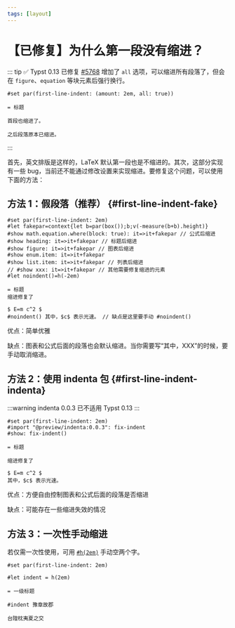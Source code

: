 ```yaml
---
tags: [layout]
---
```

# 【已修复】为什么第一段没有缩进？

::: tip ✅ Typst 0.13 已修复
[#5768](https://github.com/typst/typst/pull/5768) 增加了 `all` 选项，可以缩进所有段落了，但会在 `figure`、`equation` 等块元素后强行换行。

```typst
#set par(first-line-indent: (amount: 2em, all: true))

= 标题

首段也缩进了。

之后段落原本已缩进。
```
:::

首先，英文排版是这样的，LaTeX 默认第一段也是不缩进的。其次，这部分实现有一些 bug，当前还不能通过修改设置来实现缩进。要修复这个问题，可以使用下面的方法：

## 方法 1：假段落（推荐） {#first-line-indent-fake}

```typst
#set par(first-line-indent: 2em)
#let fakepar=context{let b=par(box());b;v(-measure(b+b).height)}
#show math.equation.where(block: true): it=>it+fakepar // 公式后缩进
#show heading: it=>it+fakepar // 标题后缩进
#show figure: it=>it+fakepar // 图表后缩进
#show enum.item: it=>it+fakepar
#show list.item: it=>it+fakepar // 列表后缩进
// #show xxx: it=>it+fakepar // 其他需要修复缩进的元素
#let noindent()=h(-2em)

= 标题
缩进修复了

$ E=m c^2 $
#noindent() 其中，$c$ 表示光速。 // 缺点是这里要手动 #noindent()

```

优点：简单优雅

缺点：图表和公式后面的段落也会默认缩进。当你需要写“其中，XXX”的时候，要手动取消缩进。

## 方法 2：使用 indenta 包 {#first-line-indent-indenta}

:::warning
indenta 0.0.3 已不适用 Typst 0.13
:::

```typst
#set par(first-line-indent: 2em)
#import "@preview/indenta:0.0.3": fix-indent
#show: fix-indent()

= 标题

缩进修复了

$ E=m c^2 $
其中，$c$ 表示光速。
```

优点：方便自由控制图表和公式后面的段落是否缩进

缺点：可能存在一些缩进失效的情况

## 方法 3：一次性手动缩进

若仅需一次性使用，可用 [`#h(2em)`](https://typst.app/docs/reference/layout/h/) 手动空两个字。

```typst
#set par(first-line-indent: 2em)

#let indent = h(2em)

= 一级标题

#indent 豫章故郡

台隍枕夷夏之交
```
